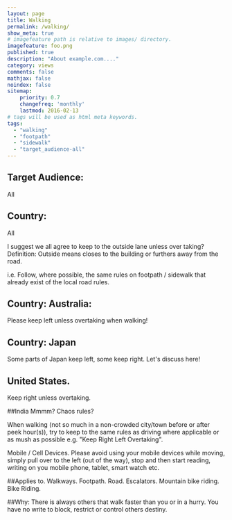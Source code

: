 ```yaml
---
layout: page
title: Walking
permalink: /walking/
show_meta: true
# imagefeature path is relative to images/ directory.
imagefeature: foo.png
published: true
description: "About example.com...."
category: views
comments: false
mathjax: false
noindex: false
sitemap:
    priority: 0.7
    changefreq: 'monthly'
    lastmod: 2016-02-13
# tags will be used as html meta keywords.    
tags:
  - "walking"
  - "footpath"
  - "sidewalk"
  - "target_audience-all"
---
```


<div class="post-author text-center">                       
  <!-- <img src="{{ site.urlimg }}{{ site.owner.avatar }}" alt="{{ site.owner.name }}'s photo" itemprop="image" class="post-avatar img-circle img-responsive"/> 
  <span class="social-icons" style="padding-top: 10px; padding-bottom: 1px;">
  <a href="{{ site.url }}/cv" title="Curriculum Vitae" class="social-icons"><i class="iconm iconm-profile" style="vertical-align: top;"></i></a>
  <a href="{{ site.url }}/about/publications/" class="social-icons" title="Publications"><i class="iconm iconm-file-pdf"></i></a>
  <a href="{{ site.owner.linkedin }}" class="social-icons" title="LinkedIn profile"><i class="iconm iconm-linkedin2"></i></a>
  </span> -->
</div>

## Target Audience:
All

## Country: 
All

I suggest we all agree to keep to the outside lane unless over taking?
Definition: Outside means closes to the building or furthers away from the road.

i.e. Follow, where possible, the same rules on footpath / sidewalk that already exist of the local road rules.

## Country: Australia:
Please keep left unless overtaking when walking!

## Country: Japan
Some parts of Japan keep left, some keep right.
Let's discuss here!

## United States.
Keep right unless overtaking.

##India
Mmmm? Chaos rules?


When walking (not so much in a non-crowded city/town before or after peek hour(s)), try to keep to the same rules as driving where applicable or as mush as possible e.g. "Keep Right Left Overtaking".

Mobile / Cell Devices.
Please avoid using your mobile devices while moving, simply pull over to the left (out of the way), stop and then start reading, writing on you mobile phone, tablet, smart watch etc.

##Applies to.
Walkways.
Footpath.
Road.
Escalators.
Mountain bike riding.
Bike Riding.

##Why:
There is always others that walk faster than you or in a hurry.
You have no write to block, restrict or control others destiny.





